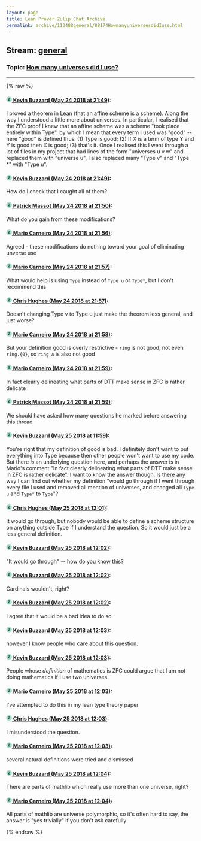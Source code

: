 ```yaml
---
layout: page
title: Lean Prover Zulip Chat Archive 
permalink: archive/113488general/88174HowmanyuniversesdidIuse.html
---
```


## Stream: [general](index.html)
### Topic: [How many universes did I use?](88174HowmanyuniversesdidIuse.html)

---


{% raw %}
#### [![Click to go to Zulip](../../assets/img/zulip2.png) Kevin Buzzard (May 24 2018 at 21:49)](https://leanprover.zulipchat.com/#narrow/stream/113488-general/topic/How%20many%20universes%20did%20I%20use%3F/near/127046011):
I proved a theorem in Lean (that an affine scheme is a scheme). Along the way I understood a little more about universes. In particular, I realised that the ZFC proof I knew that an affine scheme was a scheme "took place entirely within Type", by which I mean that every term I used was "good" -- here "good" is defined thus: (1) Type is good; (2) If X is a term of type Y and Y is good then X is good; (3) that's it. Once I realised this I went through a lot of files in my project that had lines of the form "universes u v w" and replaced them with "universe u", I also replaced many "Type v" and "Type *" with "Type u".

#### [![Click to go to Zulip](../../assets/img/zulip2.png) Kevin Buzzard (May 24 2018 at 21:49)](https://leanprover.zulipchat.com/#narrow/stream/113488-general/topic/How%20many%20universes%20did%20I%20use%3F/near/127046019):
How do I check that I caught all of them?

#### [![Click to go to Zulip](../../assets/img/zulip2.png) Patrick Massot (May 24 2018 at 21:50)](https://leanprover.zulipchat.com/#narrow/stream/113488-general/topic/How%20many%20universes%20did%20I%20use%3F/near/127046082):
What do you gain from these modifications?

#### [![Click to go to Zulip](../../assets/img/zulip2.png) Mario Carneiro (May 24 2018 at 21:56)](https://leanprover.zulipchat.com/#narrow/stream/113488-general/topic/How%20many%20universes%20did%20I%20use%3F/near/127046330):
Agreed - these modifications do nothing toward your goal of eliminating unverse use

#### [![Click to go to Zulip](../../assets/img/zulip2.png) Mario Carneiro (May 24 2018 at 21:57)](https://leanprover.zulipchat.com/#narrow/stream/113488-general/topic/How%20many%20universes%20did%20I%20use%3F/near/127046359):
What would help is using `Type` instead of `Type u` or `Type*`, but I don't recommend this

#### [![Click to go to Zulip](../../assets/img/zulip2.png) Chris Hughes (May 24 2018 at 21:57)](https://leanprover.zulipchat.com/#narrow/stream/113488-general/topic/How%20many%20universes%20did%20I%20use%3F/near/127046363):
Doesn't changing Type v to Type u just make the theorem less general, and just worse?

#### [![Click to go to Zulip](../../assets/img/zulip2.png) Mario Carneiro (May 24 2018 at 21:58)](https://leanprover.zulipchat.com/#narrow/stream/113488-general/topic/How%20many%20universes%20did%20I%20use%3F/near/127046428):
But your definition good is overly restrictive - `ring` is not good, not even `ring.{0}`, so `ring A` is also not good

#### [![Click to go to Zulip](../../assets/img/zulip2.png) Mario Carneiro (May 24 2018 at 21:59)](https://leanprover.zulipchat.com/#narrow/stream/113488-general/topic/How%20many%20universes%20did%20I%20use%3F/near/127046459):
In fact clearly delineating what parts of DTT make sense in ZFC is rather delicate

#### [![Click to go to Zulip](../../assets/img/zulip2.png) Patrick Massot (May 24 2018 at 21:59)](https://leanprover.zulipchat.com/#narrow/stream/113488-general/topic/How%20many%20universes%20did%20I%20use%3F/near/127046470):
We should have asked how many questions he marked before answering this thread

#### [![Click to go to Zulip](../../assets/img/zulip2.png) Kevin Buzzard (May 25 2018 at 11:59)](https://leanprover.zulipchat.com/#narrow/stream/113488-general/topic/How%20many%20universes%20did%20I%20use%3F/near/127073702):
You're right that my definition of good is bad. I definitely don't want to put everything into Type because then other people won't want to use my code. But there *is* an underlying question here, and perhaps the answer is in Mario's comment "In fact clearly delineating what parts of DTT make sense in ZFC is rather delicate". I want to know the answer though. Is there any way I can find out whether my definition "would go through if I went through every file I used and removed all mention of universes, and changed all `Type u` and `Type*` to `Type`"?

#### [![Click to go to Zulip](../../assets/img/zulip2.png) Chris Hughes (May 25 2018 at 12:01)](https://leanprover.zulipchat.com/#narrow/stream/113488-general/topic/How%20many%20universes%20did%20I%20use%3F/near/127073805):
It would go through, but nobody would be able to define a scheme structure on anything outside Type if I understand the question. So it would just be a less general definition.

#### [![Click to go to Zulip](../../assets/img/zulip2.png) Kevin Buzzard (May 25 2018 at 12:02)](https://leanprover.zulipchat.com/#narrow/stream/113488-general/topic/How%20many%20universes%20did%20I%20use%3F/near/127073876):
"It would go through" -- how do you know this?

#### [![Click to go to Zulip](../../assets/img/zulip2.png) Kevin Buzzard (May 25 2018 at 12:02)](https://leanprover.zulipchat.com/#narrow/stream/113488-general/topic/How%20many%20universes%20did%20I%20use%3F/near/127073878):
Cardinals wouldn't, right?

#### [![Click to go to Zulip](../../assets/img/zulip2.png) Kevin Buzzard (May 25 2018 at 12:02)](https://leanprover.zulipchat.com/#narrow/stream/113488-general/topic/How%20many%20universes%20did%20I%20use%3F/near/127073882):
I agree that it would be a bad idea to do so

#### [![Click to go to Zulip](../../assets/img/zulip2.png) Kevin Buzzard (May 25 2018 at 12:03)](https://leanprover.zulipchat.com/#narrow/stream/113488-general/topic/How%20many%20universes%20did%20I%20use%3F/near/127073883):
however I know people who care about this question.

#### [![Click to go to Zulip](../../assets/img/zulip2.png) Kevin Buzzard (May 25 2018 at 12:03)](https://leanprover.zulipchat.com/#narrow/stream/113488-general/topic/How%20many%20universes%20did%20I%20use%3F/near/127073893):
People whose _definition_ of mathematics is ZFC could argue that I am not doing mathematics if I use two universes.

#### [![Click to go to Zulip](../../assets/img/zulip2.png) Mario Carneiro (May 25 2018 at 12:03)](https://leanprover.zulipchat.com/#narrow/stream/113488-general/topic/How%20many%20universes%20did%20I%20use%3F/near/127073894):
I've attempted to do this in my lean type theory paper

#### [![Click to go to Zulip](../../assets/img/zulip2.png) Chris Hughes (May 25 2018 at 12:03)](https://leanprover.zulipchat.com/#narrow/stream/113488-general/topic/How%20many%20universes%20did%20I%20use%3F/near/127073895):
I misunderstood the question.

#### [![Click to go to Zulip](../../assets/img/zulip2.png) Mario Carneiro (May 25 2018 at 12:03)](https://leanprover.zulipchat.com/#narrow/stream/113488-general/topic/How%20many%20universes%20did%20I%20use%3F/near/127073896):
several natural definitions were tried and dismissed

#### [![Click to go to Zulip](../../assets/img/zulip2.png) Kevin Buzzard (May 25 2018 at 12:04)](https://leanprover.zulipchat.com/#narrow/stream/113488-general/topic/How%20many%20universes%20did%20I%20use%3F/near/127073936):
There are parts of mathlib which really use more than one universe, right?

#### [![Click to go to Zulip](../../assets/img/zulip2.png) Mario Carneiro (May 25 2018 at 12:04)](https://leanprover.zulipchat.com/#narrow/stream/113488-general/topic/How%20many%20universes%20did%20I%20use%3F/near/127073948):
All parts of mathlib are universe polymorphic, so it's often hard to say, the answer is "yes trivially" if you don't ask carefully


{% endraw %}
